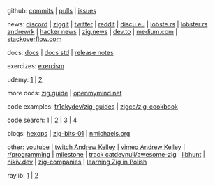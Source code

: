 github:
[commits](https://github.com/ziglang/zig/commits/master/) |
[pulls](https://github.com/ziglang/zig/pulls?q=is%3Apr+is%3Aopen+sort%3Aupdated-desc) |
[issues](https://github.com/ziglang/zig/issues)

news:
[discord](https://discord.com/channels/605571803288698900/1024381264213594242) |
[ziggit](https://ziggit.dev/) |
[twitter](https://twitter.com/search?q=ziglang&src=typed_query&f=live) |
[reddit](https://www.reddit.com/r/Zig/new/) |
[discu.eu](https://discu.eu/weekly/zig/) |
[lobste.rs](https://lobste.rs/search?q=zig&what=comments&order=newest) |
[lobster.rs andrewrk](https://lobste.rs/~andrewrk/threads) |
[hacker news](https://hn.algolia.com/?dateRange=pastWeek&page=0&prefix=false&query=zig&sort=byPopularity&type=all) |
[zig.news](https://zig.news/latest) |
[dev.to](https://dev.to/t/zig/latest) |
[medium.com](https://medium.com/tag/zig) |
[stackoverflow.com](https://stackoverflow.com/questions/tagged/zig?tab=Newest)

docs:
[docs](https://ziglang.org/documentation/master/) |
[docs std](https://ziglang.org/documentation/master/std/) |
[release notes](https://ziglang.org/download/0.12.0/release-notes.html)

exercizes: [exercism](https://exercism.org/tracks/zig)

udemy:
[1](https://www.udemy.com/course/draft/4874656/learn/lecture/33883594) |
[2](https://www.udemy.com/course/draft/5340712/learn/lecture/38367172)

more docs:
[zig.guide](https://zig.guide/) |
[openmymind.net](https://www.openmymind.net/learning_zig/)

code examples:
[tr1ckydev/zig_guides](https://github.com/tr1ckydev/zig_guides) |
[zigcc/zig-cookbook](https://github.com/zigcc/zig-cookbook)

code search:
[1](https://sourcegraph.com/search?q=context:global+lang:Zig+&patternType=keyword&sm=0) |
[2](https://sourcegraph.com/search?q=context:global++lang:zig+-repo:.*/bun+-file:build.zig+std.sort.sort&patternType=standard&sm=1&groupBy=repo) |
[3](https://sourcegraph.com/search?q=context:global++lang:zig+-repo:.*/bun+-repo:.*/zig+-file:build.zig+staticbitset&patternType=standard&sm=1&groupBy=repo) |
[4](https://sourcegraph.com/search?q=context:global+repo:%5Egithub%5C.com/ziglang/zig%24+socket+type:symbol+lang:zig&patternType=standard&sm=1&groupBy=path)

blogs:
[hexops](https://devlog.hexops.com/) |
[zig-bits-01](https://blog.orhun.dev/zig-bits-01/) |
[nmichaels.org](https://www.nmichaels.org/zig/)

other:
[youtube](https://www.youtube.com/results?search_query=ziglang&sp=CAI%253D) |
[twitch Andrew Kelley](https://www.twitch.tv/andrewrok) |
[vimeo Andrew Kelley](https://vimeo.com/andrewrk) |
[r/programming](https://www.reddit.com/r/programming/search/?q=zig&sort=top&t=month) |
[milestone](https://milestone.ziglang.cc/) |
[track catdevnull/awesome-zig](https://www.trackawesomelist.com/catdevnull/awesome-zig/) |
[libhunt](https://www.libhunt.com/l/zig/topic/zig) |
[nikiv.dev](https://wiki.nikiv.dev/programming-languages/zig/) |
[zig-companies](https://github.com/rofrol/zig-companies) | [learning Zig in Polish](https://rofrol.github.io/learning-zig-karlseguin/)

raylib:
[1](https://discord.com/channels/605571803288698900/1231052356108685343/1231191507256606730) |
[2](https://discord.com/channels/605571803288698900/1232024500502134806/1232121212772155423)

